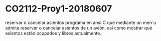 # CO2112-Proy1-20180607
reservar o cancelar asientos
programa en ansi C que mediante un men´u admita reservar o cancelar asientos de un avión,
así como mostrar qué asientos están ocupados y libres actualmente.
